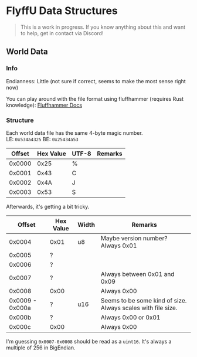 # FlyffU Data Structures
> This is a work in progress. If you know anything about this and want to help, get in contact via Discord!

## World Data

### Info

Endianness: Little (not sure if correct, seems to make the most sense right now)

You can play around with the file format using fluffhammer (requires Rust knowledge): [Fluffhammer Docs](./fluffhammer.md)

### Structure

Each world data file has the same 4-byte magic number.<br>
LE: `0x534a4325` BE: `0x25434a53`

| Offset | Hex Value | UTF-8 | Remarks |
| ------ | --------- | ----- | ------- |
| 0x0000 | 0x25      | %     |         |
| 0x0001 | 0x43      | C     |         |
| 0x0002 | 0x4A      | J     |         |
| 0x0003 | 0x53      | S     |         |

Afterwards, it's getting a bit tricky.

| Offset          | Hex Value | Width | Remarks                                                      |
| --------------- | --------- | ----- | ------------------------------------------------------------ |
| 0x0004          | 0x01      | u8    | Maybe version number? Always 0x01                            |
| 0x0005          | ?         |       |                                                              |
| 0x0006          | ?         |       |                                                              |
| 0x0007          | ?         |       | Always between 0x01 and 0x09                                 |
| 0x0008          | 0x00      |       | Always 0x00                                                  |
| 0x0009 - 0x000a | ?         | u16   | Seems to be some kind of size. Always scales with file size. |
| 0x000b          | ?         |       | Always 0x00 or 0x01                                          |
| 0x000c          | 0x00      |       | Always 0x00                                                  |

I'm guessing `0x0007-0x0008` should be read as a `uint16`. It's always a multiple of 256 in BigEndian.
